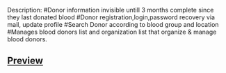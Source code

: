 Description:
#Donor information invisible untill 3 months complete since they last donated blood
#Donor registration,login,password recovery via mail, update profile
#Search Donor according to blood group and location
#Manages blood donors list and organization list that organize & manage blood donors.

## [Preview](https://blood-bonding.000webhostapp.com)
